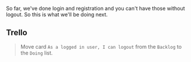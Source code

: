 So far, we've done login and registration and you can't have those without logout. So this is what we'll be doing next.


## Trello
> Move card `As a logged in user, I can logout` from the `Backlog` to the `Doing` list.

